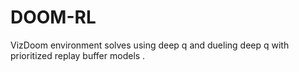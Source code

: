 # DOOM-RL
VizDoom environment solves using deep q and dueling deep q with prioritized replay buffer models .
